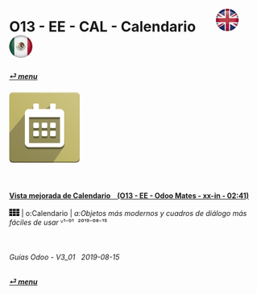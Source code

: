 # O13 - EE - CAL - Calendario &nbsp;&nbsp;&nbsp;&nbsp; [![en-uk](/doc/img/flg/en-uk-flg-btn-sml.png)](/en-uk/o13/ee/cal/en-uk-o13-ee-cal-calendar-guides.md) [ ![es-mx](/doc/img/flg/es-mx-flg-btn-sml.png)](/es-mx/o13/ee/cal/es-mx-o13-ee-cal-calendar-guides.md)
#### [_&#x23CE; menu_](/es-mx/o13/ee/es-mx-o13-ee-guides-menu.md "Regresar al menú de EE")  
### ![cal](/doc/img/app/big/cal.png)
[ⱽ¹²³⁴⁵⁶⁷⁸⁹⁰⁻]: # (ⱽ¹²³⁴⁵⁶⁷⁸⁹⁰⁻)

<br>

#### [Vista mejorada de Calendario &nbsp;&nbsp; (O13 - EE - Odoo Mates - xx-in - 02:41)](https://youtube.com/embed/F0sivQZKT54?autoplay=1&start=6&end=83&rel=0)  
![apps](/doc/img/apps.png) | o:Calendario | _a:Objetos más modernos y cuadros de diálogo más fáciles de usar_
ⱽ¹⁻⁰¹ &nbsp;²⁰¹⁹⁻⁰⁸⁻¹⁵

<br>

###### Guías Odoo - V3_01 &nbsp; 2019-08-15  
**[_&#x23CE; menu_](/es-mx/o13/ee/es-mx-o13-ee-calendar-guides-menu.md)**  

